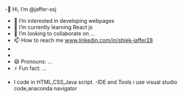 -👋 Hi, I’m @jaffer-ssj
- 👀 I’m interested in developing webpages
- 🌱 I’m currently learning React js
- 💞️ I’m looking to collaborate on ...
- 📫 How to reach me www.linkedin.com/in/shiek-jaffer28
- 
- 
- 😄 Pronouns: ...
- ⚡ Fun fact: ...

<!---
jaffer-ssj/jaffer-ssj is a ✨ special ✨ repository because its `README.md` (this file) appears on your GitHub profile.
You can click the Preview link to take a look at your changes.
--->
- I code in
  HTML,CSS,Java script.
-IDE and Tools i use
  visual studio code,anaconda navigator        
